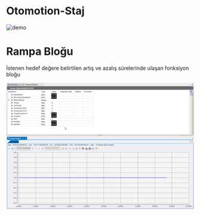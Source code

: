 # Otomotion-Staj
![demo]()

# Rampa Bloğu
İstenen hedef değere belirtilen artış ve azalış sürelerinde ulaşan fonksiyon bloğu

![demo](https://raw.githubusercontent.com/DenizErdemAras/Otomotion-Staj/main/Gif/rampa%20blogu.gif)
